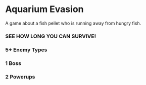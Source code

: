 # Aquarium Evasion

A game about a fish pellet who is running away from hungry fish.

### SEE HOW LONG YOU CAN SURVIVE!

### 5+ Enemy Types

### 1 Boss

### 2 Powerups
